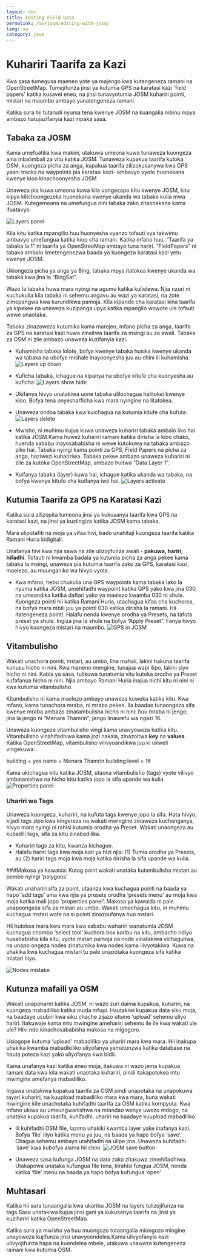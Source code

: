 ```yaml
---
layout: doc
title: Editing Field Data
permalink: /sw/josm/editing-with-josm/
lang: sw
category: josm
---
```


Kuhariri Taarifa za Kazi
==================
Kwa sasa tumegusa maeneo yote ya majengo kwa kutengeneza ramani na OpenStreetMap. Tumejifunza jinsi ya kutumia GPS na karatasi kazi 'field papers' katika kusavei eneo, na jinsi tunavyotumia JOSM kuhariri pointi, mistari na maumbo ambayo yanatengeneza ramani.

Katika sura hii tutarudi nyuma tena kwenye JOSM na kuangalia mbinu mpya ambazo hatujazifanyia kazi mpaka sasa.

Tabaka za JOSM 
-----------

Kama umefuatilia kwa makini, utakuwa umeona kuwa tunaweza kuongeza aina mbalimbali za vitu katika JOSM. Tunaweza kupakua taarifa kutoka OSM, kuongeza picha za anga, kupakua taarifa zilizokusanywa kwa GPS yaani tracks na waypoints pia karatasi kazi- ambavyo vyote huonekana kwenye kioo kinachoonyesha JOSM

Unaweza pia kuwa umeona kuwa kila uongezapo kitu kwenye JOSM, kitu kipya kilichoongezeka huonekana kwenye ukanda wa tabaka kulia mwa JOSM. Kutegemeana na umefungua nini tabaka zako zitaonekana kama ifuatavyo: 

![Layers panel][]

Kila kitu katika mpangilio huu huonyesha vyanzo tofauti vya takwimu ambavyo umefungua katika kioo cha ramani. Katika mfano huu, “Taarifa ya tabaka la 1” ni taarifa ya OpenStreeMap ambayo tuna hariri. “FieldPapers” ni tabaka ambalo limetengenezwa baada ya kuongeza karatasi kazi yetu kwenye JOSM.

Ukiongeza picha ya anga ya Bing, tabaka mpya itatokea kwenye ukanda wa tabaka kwa jina la “BingSat”.

Wazo la tabaka huwa mara nyingi na ugumu katika kulielewa. Njia nzuri ni kuchukulia kila tabaka ni sehemu angavu au wazi ya karatasi, na zote zimepangwa kwa kurundikwa pamoja. Kila kipande cha karatasi kina taarifa ya kipekee na unaweza kuzipanga upya katika mpangilo wowote ule tofauti wewe unaotaka.

Tabaka zinazoweza kutumika kama marejeo, mfano picha za anga, taarifa za GPS na karatasi kazi huwa zinaitwa taarifa za msingi au za awali. Tabaka za OSM ni zile ambazo unaweza kuzifanyia kazi. 

- Kuhamisha tabaka lolote, bofya kwenye tabaka husika kwenye ukanda wa tabaka na ubofye mishale inayoonyesha juu au chini      ili kuhamisha.
![Layers up down][]

- Kuficha tabaka, ichague na kipanya na ubofye kitufe cha kuonyesha au kuficha:
![Layers show hide][]

- Ukifanya hivyo unatakiwa uone tabaka ulilochagua halitokei kwenye kioo. Bofya tena onyesha/ficha kwa mara nyingine na        litatokea.

- Unaweza ondoa tabaka kwa kuichagua na kutumia kitufe cha kufuta:
![Layers delete][]

- Mwisho, ni muhimu kujua kuwa unaweza kuhariri tabaka ambalo liko hai katika JOSM.Kama huwez kuhariri ramani katika dirisha   la kioo chako, huenda sababu inayosababisha ni wewe kutokuwa na tabaka ambazo ziko hai. Tabaka nyingi kama pointi za GPS,    Field Papers na picha za anga, haziwezi kuhaririwa. Tabaka pekee ambazo unaweza kuhariri ni zile za kutoka OpenStreetMap,    ambazo huitwa “Data Layer 1”.

- Kuifanya tabaka (layer) kuwa hai, ichague katika ukanda wa tabaka, na bofya kwenye kitufe cha kuifanya iwe hai.
![Layers activate][]

Kutumia Taarifa za GPS na Karatasi  Kazi
-------------------------------
Katika sura zilizopita tumeona jinsi ya kukusanya taarifa kwa GPS na karatasi kazi, na jinsi ya kuziingiza katika JOSM kama tabaka.

Mara ulipotafiti na moja ya vifaa hivi, bado unahitaji kuongeza taarifa katika Ramani Huria kidigitali.

Unafanya hivi kwa njia sawa na zile ulizojifunza awali - **pakuwa, hariri, hifadhi**. Tofauti ni kwamba badala ya kutumia picha za anga pekee kama tabaka la msingi, unaweza pia kutumia taarifa zako za GPS, karatasi kazi, maelezo, au muunganiko wa hivyo vyote.

- Kwa mfano, hebu chukulia una GPS waypoints kama tabaka lako la nyuma katika JOSM, umehifadhi waypoint katika GPS yako kwa   jina 030, na umeandika katika daftari yako ya maelezo kwamba 030 ni shule. Kuongeza pointi hii katika Ramani Huria,          utachagua kifaa cha kuchorea, na bofya mara mbili juu ya pointi 030 katika dirisha la ramani. Hii itatengeneza pointi.       Halafu nenda kwenye orodha ya Presets, na tafuta preset ya shule. Ingiza jina la shule na bofya “Apply Preset”. Fanya hivyo  hivyo kuongeza mistari na maumbo. 
![GPS in JOSM][]

Vitambulisho
----
Wakati unachora pointi, mstari, au umbo, lina mahali, lakini hakuna taarifa kuhusu hicho ni nini. Kwa maneno mengine, tunajua wapi ilipo, lakini siyo hicho ni nini. Kabla ya sasa, tulikuwa tunatumia vitu kutoka orodha ya Preset kufafanua hicho ni nini. Njia ambayo Ramani Huria inajua hichi kitu ni nini ni kwa kutumia vitambulisho.

Kitambulisho ni kama maelezo ambayo unaweza kuweka katika kitu. Kwa mfano, kama tunachora mraba, ni mraba pekee. Ila baadae tunaongeza sifa kwenye mraba ambazo zinatambulisha hicho ni nini: huu mraba ni jengo; jina la jengo ni  “Menara Thamrin”; jengo linaurefu wa ngazi 16.

Unaweza kuongeza vitambulisho vingi kama unavyoweza katika kitu. Vitambulisho vinahifadhiwa kama jozi nakala, zinazoitwa **key** na **values**. Katika OpenStreetMap, vitambulisho vilivyoandikwa juu ki ukweli vingekuwa: 

building = yes
name = Menara Thamrin
building:level = 16

Kama ukichagua kitu katika JOSM, utaona vitambulisho (tags) vyote vilivyo ambatanishwa na hicho kitu katika jopo la sifa upande wa kulia.
![Properties panel][]

### Uhariri wa Tags

Unaweza kuongeza, kuhariri, na kufuta tags kwenye jopo la sifa. Hata hivyo, kijadi tags zipo kwa kingereza na wakati mwingine zinaweza kuchanganya, hivyo mara nyingi ni rahisi kutumia orodha ya Preset. Wakati unaongeza au kubadili tags, sifa za kitu zinabadilika.

- Kuhariri tags za kitu, kwanza kichague.
- Halafu hariri tags kwa moja kati ya hizi njia: (1) Tumia orodha ya Presets, au (2) hariri tags moja kwa moja katika dirisha   la sifa upande wa kulia.

###Makosa ya kawaida: Kutag point wakati unataka kutambulisha mistari au pembe nyingi ‘polygons’

Wakati unahariri sifa za point, utaanza kwa kuchagua pointi na baada ya hapo  ‘add tags’ ama kwa njia ya  presets orodha ‘presets menu’ au moja kwa moja katika mali jopo ‘properties panel’. Makosa ya kawaida ni pale unapoongeza sifa za mstari au umbo. Wakati umechagua kitu, in muhimu kuchagua mstari wote na si pointi zinazoufanya huo mstari.

Hii hutokea mara kwa mara kwa sababu wahariri wanatumia JOSM kuchagua chombo ‘select tool’ kuchora box karibu na kitu, ambacho ndiyo husababisha  kila kitu, vyote mstari pamoja na  node vinatakiwa vichaguliwa, na unapo ongeza nodes zinatumika kwa nodes kama ilivyotakiwa. Kuwa na uhakika kwa kuchagua mistari tu pale unapotaka kuongeza sifa katika mistari hiyo.


![Nodes mistake][]

Kutunza mafaili ya OSM
----------------

Wakati unapohariri katika JOSM, ni wazo zuri daima kupakua, kuhariri, na kuongeza mabadiliko katika muda  mfupi. Hautakiwi kupakua data siku moja, na baadaye usubiri kwa siku chache zijazo utume ‘upload’  sehemu uliyo hariri. Itakuwaje kama mtu mwingine amehariri sehemu ile ile kwa wakati ule ule? Hiki ndo kinachosababisha makosa na migogoro.

Usiogope kutuma 'upload' mabadiliko ya uhariri mara kwa mara. Hii inakupa uhakika kwamba mabadikiliko uliyofanya yametunzwa katika database na hauta poteza kazi yako uliyofanya kwa bidii.

Kama unafanya kazi katika eneo moja, itakuwa ni wazo jema kupakua  ramani data kwa kila wakati unaotaka kuhariri, pindi itakapotokea mtu mwingine amefanya mabadiliko.

Ingawa unatakiwa kupakua taarifa za OSM pindi unapotaka na unapokuwa tayari kuhariri, na kuupload mabadiliko mara kwa mara, kuna wakati mwingine kile unachotaka kuhifadhi taarifa za OSM katika kompyuta. Kwa mfano ukiwa au umeungwanishwa na mtandao wenye uwezo mdogo, na unataka kupakua taarifa, kuhifadhi, uhariri na baadaye kuupload mabadiliko.

- Ili kuhifadhi OSM file, lazima uhakiki kwamba layer yake inafanya kazi. Bofya ‘file’ iliyo katika menu ya juu, na baada      ya hapo bofya ‘save’. Chagua sehemu ambayo utahifadhi na ulipe jina. Unaweza kuhifadhi ‘save’ kwa kubofya alama hii chini.
![JOSM save button][]

- Unaweza sasa kufunga JOSM na data zako zitakuwa zimehifadhiwa. Utakapowa unataka kufungua file tena, kirahisi fungua JOSM,   nenda katika ‘file’ menu na baada ya hapo bofya kufungua ‘open’


Muhtasari
-------
Katika hii sura tunaangalia kwa ukaribu JOSM na layers tulizojifunza na tags.Sasa unatakiwa kujua jinsi gani ya kukusanya taarifa na jinsi ya kuzihariri katika OpenStreetMap. 

Katika sura ya mwisho ya huu muongozo tutaangalia miongozo mingine unayoweza kujifunza jinsi unavyoendelea.Kama ulivyofanyia kazi ulivyojifunza hapa na kuendelea mbele, utakuwa unaweza kutengeneza ramani kwa kutumia OSM.


[Layers panel]: /images/josm/josm_layers-panel.png
[Layers up down]: /images/josm/josm_layers-panel-up-down.png
[Layers show hide]: /images/josm/josm_layers-panel-show-hide.png
[Layers delete]: /images/josm/josm_layers-panel-delete.png
[Layers activate]: /images/josm/josm_layers-panel-activate.png
[GPS in JOSM]: /images/josm/josm_gps-layer.png
[Properties panel]: /images/josm/josm_properties-panel.png
[Nodes mistake]: /images/josm/josm_nodes-selected-mistake.png
[JOSM save button]: /images/josm/josm_save-button.png
